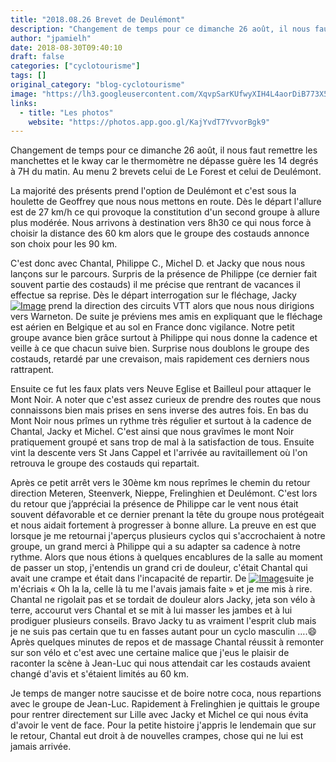 ```yaml
---
title: "2018.08.26 Brevet de Deulémont"
description: "Changement de temps pour ce dimanche 26 août, il nous faut remettre les manchettes et le kway car le thermomètre ne dépasse guère les 14 degrés à 7H du matin. Au menu 2 brevets celui de Le Forest et celui de Deulémont."
author: "jpamielh"
date: 2018-08-30T09:40:10
draft: false
categories: ["cyclotourisme"]
tags: []
original_category: "blog-cyclotourisme"
image: "https://lh3.googleusercontent.com/XqvpSarKUfwyXIH4L4aorDiB773X51FwoUsbuQhgfcquz-axXrLUnUP6qKZ9QTU2VlJ0B2Negc2MukFUFkhv04k2k8NZwMK7UlEFyK3HroRrjPAItE53gdFOS3I6Vk6MKUd_v0yZWKtbt93gEg1-FdsHY2NYsTZkZPYy9LoGDd-XxnvP0R1rej96RED11lKryKaNwraZIx46gID6wHeUN6POtaXaACLtooS2tRSwyivK1u0oOBMxkbuRjqChL7zvXUsAzSG-rc6Qi9lL4baRXtoo-dc4NfwdVEmLtxxn7LSq5l8tP_NhazsncrPXFhSyQifiQMaYccQCLFUd_QnOpZN7abp7XUgyeViRzMeTEONjU5aGIUTiPuQ3H3wpPZkf3_ci9NJKtFNPD79cWgBAFPuMo3GaSgyLaepjmL2Vn_saevf2y_GUCkbdqY1BjiHglBGO2_umlW9pFOBHBs6vr54wFHCw7kGgPt0NK3x6gwXd3fy5AZcDrpS3-cUDtIqsjA-rhOhWWuC5rLyDCXyBt3eLuK1pEf_DvsPi9G6oQNrBfiOGo1SR_uHa0W_gnjxu9bIPO0-xgOCWerPKCdAWndGqZmmaHuyU8YOUp3AJTHdkPWLG2174UEn7_sOUvO34=w1024-h768-no"
links:
  - title: "Les photos"
    website: "https://photos.app.goo.gl/KajYvdT7YvvorBgk9"
---
```


Changement de temps pour ce dimanche 26 août, il nous faut remettre les manchettes et le kway car le thermomètre ne dépasse guère les 14 degrés à 7H du matin. Au menu 2 brevets celui de Le Forest et celui de Deulémont.

<!--more-->

La majorité des présents prend l'option de Deulémont et c'est sous la houlette de Geoffrey que nous nous mettons en route. Dès le départ l'allure est de 27 km/h ce qui provoque la constitution d'un second groupe à allure plus modérée. Nous arrivons à destination vers 8h30 ce qui nous force à choisir la distance des 60 km alors que le groupe des costauds annonce son choix pour les 90 km.

C'est donc avec Chantal, Philippe C., Michel D. et Jacky que nous nous lançons sur le parcours. Surpris de la présence de Philippe (ce dernier fait souvent partie des costauds) il me précise que rentrant de vacances il effectue sa reprise. Dès le départ interrogation sur le fléchage, Jacky[![Image](https://lh3.googleusercontent.com/52y9w3DscNq-si7nc_Wut5hcqhtolNmJgOeweToyNfA6A0ayA8IZ9QTq9McJuR_aNj4GVwxeSm-lMhxF-HXKwYduD9aKbi3sDt0Z1QJmnmj-NPvmZzQOGne5jCvFH4tSH8DmOGAX3ySDkd7GbO-TXRmqp4A_BYM5RXdaAeJk0X4om_D5U2r0Y0eoNTCbohypiQ0BBTcV0xNVkVVaXCEpPc3GGd8q4KQNd1dRGd3z7Va_LTws-WENAKA1WgPFXceau7M9h1G4ffzGoruNk5XoCVfSo_4JJDFt9_3IcE1fGIFabRAM2qJzHj_E-r4roNdvkNFtV9Pmt7flHCo9AjlPLnXrpX1OlgHPAizkWVaAZ5Q5ZaCiE2Nr6WiJScy_THfhqSZ5TU-Dj4lMjfEweKLVg4rNvXUL5kr8-XOts69oklZEtDyZwOhjHnPidEj4tENxdQI2ZoQokZpheg1HN1lIi8z0dMTcFKCyF6fbj_vufDhHrbBX3XFdFLnume4hfFkIApDLnAITXarCeIc1zHJt27SriHYhfHcC5PjlMMrmAsJ_YYpARgRc6ISmcExpR9t3yrYuic1lROzEodbCPHal7ufR7MVufzSZZ-nJ84AI_WvFttU-nU1fooXNMsjGgjkITI57QFPlNYAaSvp3qeVGCSNLb6DvTNpfaqIev630A0idlDbEK3pMWXpmyw=w1024-h768-no)](https://lh3.googleusercontent.com/52y9w3DscNq-si7nc_Wut5hcqhtolNmJgOeweToyNfA6A0ayA8IZ9QTq9McJuR_aNj4GVwxeSm-lMhxF-HXKwYduD9aKbi3sDt0Z1QJmnmj-NPvmZzQOGne5jCvFH4tSH8DmOGAX3ySDkd7GbO-TXRmqp4A_BYM5RXdaAeJk0X4om_D5U2r0Y0eoNTCbohypiQ0BBTcV0xNVkVVaXCEpPc3GGd8q4KQNd1dRGd3z7Va_LTws-WENAKA1WgPFXceau7M9h1G4ffzGoruNk5XoCVfSo_4JJDFt9_3IcE1fGIFabRAM2qJzHj_E-r4roNdvkNFtV9Pmt7flHCo9AjlPLnXrpX1OlgHPAizkWVaAZ5Q5ZaCiE2Nr6WiJScy_THfhqSZ5TU-Dj4lMjfEweKLVg4rNvXUL5kr8-XOts69oklZEtDyZwOhjHnPidEj4tENxdQI2ZoQokZpheg1HN1lIi8z0dMTcFKCyF6fbj_vufDhHrbBX3XFdFLnume4hfFkIApDLnAITXarCeIc1zHJt27SriHYhfHcC5PjlMMrmAsJ_YYpARgRc6ISmcExpR9t3yrYuic1lROzEodbCPHal7ufR7MVufzSZZ-nJ84AI_WvFttU-nU1fooXNMsjGgjkITI57QFPlNYAaSvp3qeVGCSNLb6DvTNpfaqIev630A0idlDbEK3pMWXpmyw=w1024-h768-no) prend la direction des circuits VTT alors que nous nous dirigions vers Warneton. De suite je préviens mes amis en expliquant que le fléchage est aérien en Belgique et au sol en France donc vigilance. Notre petit groupe avance bien grâce surtout à Philippe qui nous donne la cadence et veille à ce que chacun suive bien. Surprise nous doublons le groupe des costauds, retardé par une crevaison, mais rapidement ces derniers nous rattrapent.

Ensuite ce fut les faux plats vers Neuve Eglise et Bailleul pour attaquer le Mont Noir. A noter que c'est assez curieux de prendre des routes que nous connaissons bien mais prises en sens inverse des autres fois. En bas du Mont Noir nous prîmes un rythme très régulier et surtout à la cadence de Chantal, Jacky et Michel. C'est ainsi que nous gravîmes le mont Noir pratiquement groupé et sans trop de mal à la satisfaction de tous. Ensuite vint la descente vers St Jans Cappel et l'arrivée au ravitaillement où l'on retrouva le groupe des costauds qui repartait.

Après ce petit arrêt vers le 30ème km nous reprîmes le chemin du retour direction Meteren, Steenverk, Nieppe, Frelinghien et Deulémont. C'est lors du retour que j’appréciai la présence de Philippe car le vent nous était souvent défavorable et ce dernier prenant la tête du groupe nous protégeait et nous aidait fortement à progresser à bonne allure. La preuve en est que lorsque je me retournai j'aperçus plusieurs cyclos qui s'accrochaient à notre groupe, un grand merci à Philippe qui a su adapter sa cadence à notre rythme. Alors que nous étions à quelques encablures de la salle au moment de passer un stop, j'entendis un grand cri de douleur, c'était Chantal qui avait une crampe et était dans l'incapacité de repartir. De [![Image](https://lh3.googleusercontent.com/_Hw7ICPzEE6gf21-GR241SShcbpgIpNdo9Xbhax2KqEGa3bKZcJzEbYnXGIzV1QGCBAn8aAkAlhL2K1pULLNgSxF7XK5oq4Q1qqIYLagWfgo3ETSFFmELSTwWGg5CypY3BaZkq4hs4EkU9p3A33zjZzJki98KNsipVB8I7vuMYo4kKfV8JCnjEU8yk-9_oglllGr4IhXucguwzzI9qTB-T7hE5LhOKcTdYuRkuSC573VRrvIcyh03CnB7eA9eix-doCsPpovez4JW4x4dv-Pozv3_WPYUe_KONEC0S6F5K8hh25VfdYWU9VVehESTFgPJjWIXKkkMf7w5hINrqU2zGIEJf425PnVBnkD7viJ5N-zNJclUSj28N_E4Z6sQuTNaj9RpcS3fmm5bFYVblGlChR63RUN-GbRHyFQ19PtvvOcP_vbz1ZmsZUDDXJvA20jl7Usydwp1EybDU_zrtqO_H_W738XiQJe25hIA7txShCRSlQPCnXcvfTkrUSElFCKq6SvinomIq05cOFLBmRXT5MvMhwI02-jejl_ccwRSa9zmthKmVRntUHcMVfW4yjALo5GTXRMwlrqr4pIPqsu-onQBH3z-CMgu6KIreyJJZjqqwjfJDPvKHc_A9JJfJVmgpP2Mx9Rjw4eMaAR3Wy-A6Ze2YrBR7JXNzDA4ZUEMV4Oczy0mXLY5p5-Gw=w1024-h768-no)](https://lh3.googleusercontent.com/_Hw7ICPzEE6gf21-GR241SShcbpgIpNdo9Xbhax2KqEGa3bKZcJzEbYnXGIzV1QGCBAn8aAkAlhL2K1pULLNgSxF7XK5oq4Q1qqIYLagWfgo3ETSFFmELSTwWGg5CypY3BaZkq4hs4EkU9p3A33zjZzJki98KNsipVB8I7vuMYo4kKfV8JCnjEU8yk-9_oglllGr4IhXucguwzzI9qTB-T7hE5LhOKcTdYuRkuSC573VRrvIcyh03CnB7eA9eix-doCsPpovez4JW4x4dv-Pozv3_WPYUe_KONEC0S6F5K8hh25VfdYWU9VVehESTFgPJjWIXKkkMf7w5hINrqU2zGIEJf425PnVBnkD7viJ5N-zNJclUSj28N_E4Z6sQuTNaj9RpcS3fmm5bFYVblGlChR63RUN-GbRHyFQ19PtvvOcP_vbz1ZmsZUDDXJvA20jl7Usydwp1EybDU_zrtqO_H_W738XiQJe25hIA7txShCRSlQPCnXcvfTkrUSElFCKq6SvinomIq05cOFLBmRXT5MvMhwI02-jejl_ccwRSa9zmthKmVRntUHcMVfW4yjALo5GTXRMwlrqr4pIPqsu-onQBH3z-CMgu6KIreyJJZjqqwjfJDPvKHc_A9JJfJVmgpP2Mx9Rjw4eMaAR3Wy-A6Ze2YrBR7JXNzDA4ZUEMV4Oczy0mXLY5p5-Gw=w1024-h768-no)suite je m'écriais «&nbsp;Oh la la, celle là tu me l'avais jamais faite&nbsp;» et je me mis à rire. Chantal ne rigolait pas et se tordait de douleur alors Jacky, jeta son vélo à terre, accourut vers Chantal et se mit à lui masser les jambes et à lui prodiguer plusieurs conseils. Bravo Jacky tu as vraiment l'esprit club mais je ne suis pas certain que tu en fasses autant pour un cyclo masculin ….😄 Après quelques minutes de repos et de massage Chantal réussit à remonter sur son vélo et c'est avec une certaine malice que j'eus le plaisir de raconter la scène à Jean-Luc qui nous attendait car les costauds avaient changé d'avis et s'étaient limités au 60 km.

Je temps de manger notre saucisse et de boire notre coca, nous repartions avec le groupe de Jean-Luc. Rapidement à Frelinghien je quittais le groupe pour rentrer directement sur Lille avec Jacky et Michel ce qui nous évita d'avoir le vent de face. Pour la petite histoire j'appris le lendemain que sur le retour, Chantal eut droit à de nouvelles crampes, chose qui ne lui est jamais arrivée.
